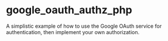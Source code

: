 # google_oauth_authz_php
A simplistic example of how to use the Google OAuth service for authentication, then implement your own authorization.
